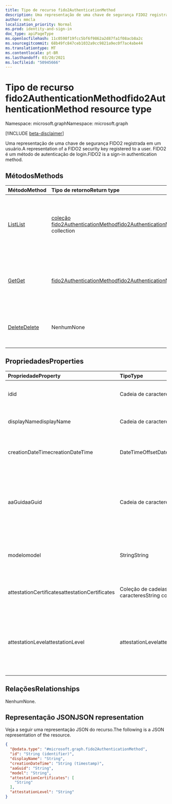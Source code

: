 ```yaml
---
title: Tipo de recurso fido2AuthenticationMethod
description: Uma representação de uma chave de segurança FIDO2 registrada em um usuário. FIDO2 é um método de autenticação de login.
author: mmcla
localization_priority: Normal
ms.prod: identity-and-sign-in
doc_type: apiPageType
ms.openlocfilehash: 11c0598f19fcc5bf6f9862a2d87fa1f08acb8a2c
ms.sourcegitcommit: 68b49fc847ceb1032a9cc9821a9ec0f7ac4abe44
ms.translationtype: MT
ms.contentlocale: pt-BR
ms.lasthandoff: 03/20/2021
ms.locfileid: "50945666"
---
```

# <a name="fido2authenticationmethod-resource-type"></a><span data-ttu-id="5235e-104">Tipo de recurso fido2AuthenticationMethod</span><span class="sxs-lookup"><span data-stu-id="5235e-104">fido2AuthenticationMethod resource type</span></span>

<span data-ttu-id="5235e-105">Namespace: microsoft.graph</span><span class="sxs-lookup"><span data-stu-id="5235e-105">Namespace: microsoft.graph</span></span>

[!INCLUDE [beta-disclaimer](../../includes/beta-disclaimer.md)]

<span data-ttu-id="5235e-106">Uma representação de uma chave de segurança FIDO2 registrada em um usuário.</span><span class="sxs-lookup"><span data-stu-id="5235e-106">A representation of a FIDO2 security key registered to a user.</span></span> <span data-ttu-id="5235e-107">FIDO2 é um método de autenticação de login.</span><span class="sxs-lookup"><span data-stu-id="5235e-107">FIDO2 is a sign-in authentication method.</span></span>


## <a name="methods"></a><span data-ttu-id="5235e-108">Métodos</span><span class="sxs-lookup"><span data-stu-id="5235e-108">Methods</span></span>
|<span data-ttu-id="5235e-109">Método</span><span class="sxs-lookup"><span data-stu-id="5235e-109">Method</span></span>|<span data-ttu-id="5235e-110">Tipo de retorno</span><span class="sxs-lookup"><span data-stu-id="5235e-110">Return type</span></span>|<span data-ttu-id="5235e-111">Descrição</span><span class="sxs-lookup"><span data-stu-id="5235e-111">Description</span></span>|
|:---|:---|:---|
|[<span data-ttu-id="5235e-112">List</span><span class="sxs-lookup"><span data-stu-id="5235e-112">List</span></span>](../api/fido2authenticationmethod-list.md)|<span data-ttu-id="5235e-113">[coleção fido2AuthenticationMethod](../resources/fido2authenticationmethod.md)</span><span class="sxs-lookup"><span data-stu-id="5235e-113">[fido2AuthenticationMethod](../resources/fido2authenticationmethod.md) collection</span></span>|<span data-ttu-id="5235e-114">Recupere uma lista dos objetos fido2AuthenticationMethod de um usuário e suas propriedades.</span><span class="sxs-lookup"><span data-stu-id="5235e-114">Retrieve a list of a user's fido2AuthenticationMethod objects and their properties.</span></span>|
|[<span data-ttu-id="5235e-115">Get</span><span class="sxs-lookup"><span data-stu-id="5235e-115">Get</span></span>](../api/fido2authenticationmethod-get.md)|[<span data-ttu-id="5235e-116">fido2AuthenticationMethod</span><span class="sxs-lookup"><span data-stu-id="5235e-116">fido2AuthenticationMethod</span></span>](../resources/fido2authenticationmethod.md)|<span data-ttu-id="5235e-117">Leia as propriedades e as relações do objeto fido2AuthenticationMethod de um usuário.</span><span class="sxs-lookup"><span data-stu-id="5235e-117">Read the properties and relationships of a user's fido2AuthenticationMethod object.</span></span>|
|[<span data-ttu-id="5235e-118">Delete</span><span class="sxs-lookup"><span data-stu-id="5235e-118">Delete</span></span>](../api/fido2authenticationmethod-delete.md)|<span data-ttu-id="5235e-119">Nenhum</span><span class="sxs-lookup"><span data-stu-id="5235e-119">None</span></span>|<span data-ttu-id="5235e-120">Exclui o objeto fido2AuthenticationMethod de um usuário.</span><span class="sxs-lookup"><span data-stu-id="5235e-120">Deletes a user's fido2AuthenticationMethod object.</span></span>|

## <a name="properties"></a><span data-ttu-id="5235e-121">Propriedades</span><span class="sxs-lookup"><span data-stu-id="5235e-121">Properties</span></span>
|<span data-ttu-id="5235e-122">Propriedade</span><span class="sxs-lookup"><span data-stu-id="5235e-122">Property</span></span>|<span data-ttu-id="5235e-123">Tipo</span><span class="sxs-lookup"><span data-stu-id="5235e-123">Type</span></span>|<span data-ttu-id="5235e-124">Descrição</span><span class="sxs-lookup"><span data-stu-id="5235e-124">Description</span></span>|
|:---|:---|:---|
|<span data-ttu-id="5235e-125">id</span><span class="sxs-lookup"><span data-stu-id="5235e-125">id</span></span>|<span data-ttu-id="5235e-126">Cadeia de caracteres</span><span class="sxs-lookup"><span data-stu-id="5235e-126">String</span></span>|<span data-ttu-id="5235e-127">O identificador do método de autenticação.</span><span class="sxs-lookup"><span data-stu-id="5235e-127">The authentication method identifier.</span></span>|
|<span data-ttu-id="5235e-128">displayName</span><span class="sxs-lookup"><span data-stu-id="5235e-128">displayName</span></span>|<span data-ttu-id="5235e-129">Cadeia de caracteres</span><span class="sxs-lookup"><span data-stu-id="5235e-129">String</span></span>|<span data-ttu-id="5235e-130">O nome de exibição da chave conforme dado pelo usuário.</span><span class="sxs-lookup"><span data-stu-id="5235e-130">The display name of the key as given by the user.</span></span>|
|<span data-ttu-id="5235e-131">creationDateTime</span><span class="sxs-lookup"><span data-stu-id="5235e-131">creationDateTime</span></span>|<span data-ttu-id="5235e-132">DateTimeOffset</span><span class="sxs-lookup"><span data-stu-id="5235e-132">DateTimeOffset</span></span>|<span data-ttu-id="5235e-133">O timestamp quando essa chave foi registrada para o usuário.</span><span class="sxs-lookup"><span data-stu-id="5235e-133">The timestamp when this key was registered to the user.</span></span>|
|<span data-ttu-id="5235e-134">aaGuid</span><span class="sxs-lookup"><span data-stu-id="5235e-134">aaGuid</span></span>|<span data-ttu-id="5235e-135">Cadeia de caracteres</span><span class="sxs-lookup"><span data-stu-id="5235e-135">String</span></span>|<span data-ttu-id="5235e-136">GUID de Atestado de Autenticador, um identificador que indica o tipo (por exemplo, make e model) do autenticador.</span><span class="sxs-lookup"><span data-stu-id="5235e-136">Authenticator Attestation GUID, an identifier that indicates the type (e.g. make and model) of the authenticator.</span></span>|
|<span data-ttu-id="5235e-137">modelo</span><span class="sxs-lookup"><span data-stu-id="5235e-137">model</span></span>|<span data-ttu-id="5235e-138">String</span><span class="sxs-lookup"><span data-stu-id="5235e-138">String</span></span>|<span data-ttu-id="5235e-139">O modelo atribuído pelo fabricante da chave de segurança FIDO2.</span><span class="sxs-lookup"><span data-stu-id="5235e-139">The manufacturer-assigned model of the FIDO2 security key.</span></span>|
|<span data-ttu-id="5235e-140">attestationCertificates</span><span class="sxs-lookup"><span data-stu-id="5235e-140">attestationCertificates</span></span>|<span data-ttu-id="5235e-141">Coleção de cadeias de caracteres</span><span class="sxs-lookup"><span data-stu-id="5235e-141">String collection</span></span>|<span data-ttu-id="5235e-142">Os certificados de atestado anexados a essa chave de segurança.</span><span class="sxs-lookup"><span data-stu-id="5235e-142">The attestation certificate(s) attached to this security key.</span></span>|
|<span data-ttu-id="5235e-143">attestationLevel</span><span class="sxs-lookup"><span data-stu-id="5235e-143">attestationLevel</span></span>|<span data-ttu-id="5235e-144">attestationLevel</span><span class="sxs-lookup"><span data-stu-id="5235e-144">attestationLevel</span></span>|<span data-ttu-id="5235e-145">O nível de atestado dessa chave de segurança FIDO2.</span><span class="sxs-lookup"><span data-stu-id="5235e-145">The attestation level of this FIDO2 security key.</span></span> <span data-ttu-id="5235e-146">Os valores possíveis são: `attested`, `notAttested`, `unknownFutureValue`.</span><span class="sxs-lookup"><span data-stu-id="5235e-146">Possible values are: `attested`, `notAttested`, `unknownFutureValue`.</span></span>|


## <a name="relationships"></a><span data-ttu-id="5235e-147">Relações</span><span class="sxs-lookup"><span data-stu-id="5235e-147">Relationships</span></span>
<span data-ttu-id="5235e-148">Nenhum</span><span class="sxs-lookup"><span data-stu-id="5235e-148">None.</span></span>

## <a name="json-representation"></a><span data-ttu-id="5235e-149">Representação JSON</span><span class="sxs-lookup"><span data-stu-id="5235e-149">JSON representation</span></span>
<span data-ttu-id="5235e-150">Veja a seguir uma representação JSON do recurso.</span><span class="sxs-lookup"><span data-stu-id="5235e-150">The following is a JSON representation of the resource.</span></span>
<!-- {
  "blockType": "resource",
  "keyProperty": "id",
  "@odata.type": "microsoft.graph.fido2AuthenticationMethod",
  "baseType": "microsoft.graph.authenticationMethod",
  "openType": false
}
-->
``` json
{
  "@odata.type": "#microsoft.graph.fido2AuthenticationMethod",
  "id": "String (identifier)",
  "displayName": "String",
  "creationDateTime": "String (timestamp)",
  "aaGuid": "String",
  "model": "String",
  "attestationCertificates": [
    "String"
  ],
  "attestationLevel": "String"
}
```

